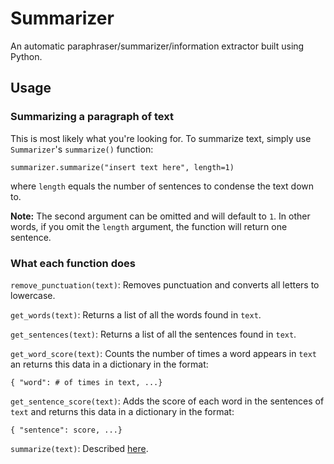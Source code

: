 # Summarizer
An automatic paraphraser/summarizer/information extractor built using Python.
## Usage
### Summarizing a paragraph of text
This is most likely what you're looking for. To summarize text, simply use `Summarizer`'s `summarize()` function:

    summarizer.summarize("insert text here", length=1)
where `length` equals the number of sentences to condense the text down to.

**Note:** The second argument can be omitted and will default to `1`. In other words, if you omit the `length` argument, the function will return one sentence.

### What each function does
`remove_punctuation(text)`: Removes punctuation and converts all letters to lowercase.

`get_words(text)`: Returns a list of all the words found in `text`.

`get_sentences(text)`: Returns a list of all the sentences found in `text`.

`get_word_score(text)`: Counts the number of times a word appears in `text` an returns this data in a dictionary in the format:

    { "word": # of times in text, ...}

`get_sentence_score(text)`: Adds the score of each word in the sentences of `text` and returns this data in a dictionary in the format:

    { "sentence": score, ...}

`summarize(text)`: Described [here](https://github.com/Blue9/Summarizer#summarizing-a-paragraph-of-text).
